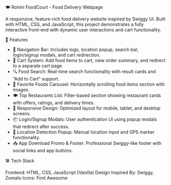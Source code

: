 🍽️ Rohini FoodCourt - Food Delivery Webpage

A responsive, feature-rich food delivery website inspired by Swiggy UI. Built with HTML, CSS, and JavaScript, this project demonstrates a fully interactive front-end with dynamic user interactions and cart functionality.


🚀 Features

- 🧭 Navigation Bar: Includes logo, location popup, search bar, login/signup modals, and cart redirection.
- 🛒 Cart System: Add food items to cart, view order summary, and redirect to a separate cart page.
- 🔍 Food Search: Real-time search functionality with result cards and “Add to Cart” support.
- 🍕 Favorite Foods Carousel: Horizontally scrolling food items section with images.
- 🍽️ Top Restaurants List: Filter-based section showing restaurant cards with offers, ratings, and delivery times.
- 📱 Responsive Design: Optimized layout for mobile, tablet, and desktop screens.
- 📦 Login/Signup Modals: User authentication UI using popup modals that redirect after success.
- 📍 Location Detection Popup: Manual location input and GPS marker functionality.
- 📥 App Download Promo & Footer: Professional Swiggy-like footer with social links and app buttons.



 🛠️ Tech Stack

Frontend: HTML, CSS, JavaScript (Vanilla)
Design Inspired By: Swiggy, Zomato
Icons: Font Awesome


